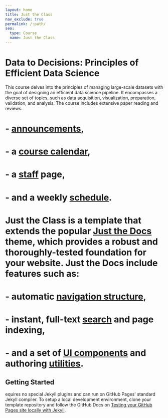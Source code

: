 ```yaml
---
layout: home
title: Just the Class
nav_exclude: true
permalink: /:path/
seo:
  type: Course
  name: Just the Class
---
```


# Data to Decisions: Principles of Efficient Data Science

This course delves into the principles of managing large-scale datasets with the goal of designing an efficient data science pipeline. It encompasses a diverse set of topics, such as data acquisition, visualization, preparation, validation, and analysis. The course includes extensive paper reading and reviews.


# - [announcements](announcements.md),
# - a [course calendar](calendar.md),
# - a [staff](staff.md) page,
# - and a weekly [schedule](schedule.md).

# Just the Class is a template that extends the popular [Just the Docs](https://github.com/just-the-docs/just-the-docs) theme, which provides a robust and thoroughly-tested foundation for your website. Just the Docs include features such as:

# - automatic [navigation structure](https://just-the-docs.github.io/just-the-docs/docs/navigation-structure/),
# - instant, full-text [search](https://just-the-docs.github.io/just-the-docs/docs/search/) and page indexing,
#  - and a set of [UI components](https://just-the-docs.github.io/just-the-docs/docs/ui-components) and authoring [utilities](https://just-the-docs.github.io/just-the-docs/docs/utilities).

## Getting Started
equires no special Jekyll plugins and can run on GitHub Pages' standard Jekyll compiler. To setup a local development environment, clone your template repository and follow the GitHub Docs on [Testing your GitHub Pages site locally with Jekyll](https://docs.github.com/en/pages/setting-up-a-github-pages-site-with-jekyll/testing-your-github-pages-site-locally-with-jekyll).
